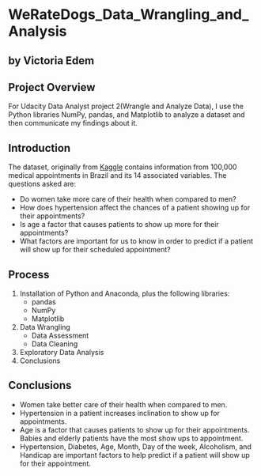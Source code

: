 # WeRateDogs_Data_Wrangling_and_Analysis

## by Victoria Edem

## Project Overview
For Udacity Data Analyst project 2(Wrangle and Analyze Data), I use the Python libraries NumPy, pandas, and Matplotlib to analyze a dataset and then communicate my findings about it. 


## Introduction
The dataset, originally from [Kaggle](https://www.kaggle.com/datasets/joniarroba/noshowappointments) contains information from 100,000 medical appointments in Brazil and its 14 associated variables. The questions asked are:
  * Do women take more care of their health when compared to men?
  * How does hypertension affect the chances of a patient showing up for their appointments?
  * Is age a factor that causes patients to show up more for their appointments?
  * What factors are important for us to know in order to predict if a patient will show up for their scheduled appointment?

## Process
1. Installation of Python and Anaconda, plus the following libraries:
   * pandas
   * NumPy
   * Matplotlib
2. Data Wrangling 
   * Data Assessment
   * Data Cleaning
3. Exploratory Data Analysis
4. Conclusions

## Conclusions
  * Women take better care of their health when compared to men.
  * Hypertension in a patient increases inclination to show up for appointments.
  * Age is a factor that causes patients to show up for their appointments. Babies and elderly patients have the most show ups to appointment.
  * Hypertension, Diabetes, Age, Month, Day of the week, Alcoholism, and Handicap are important factors to help predict if a patient will show up for their appointment.
 

